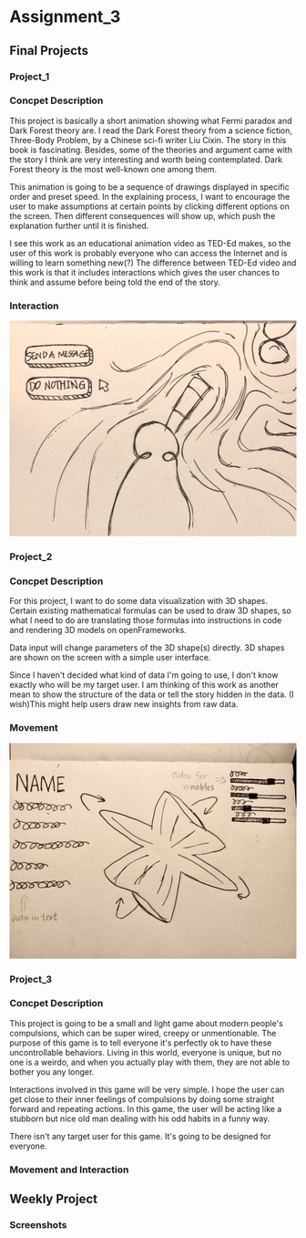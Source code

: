 # Assignment_3

## Final Projects

### Project_1

### Concpet Description

This project is basically a short animation showing what Fermi paradox and Dark Forest theory are.  I read the Dark Forest theory from a science fiction, Three-Body Problem, by a Chinese sci-fi writer Liu Cixin. The story in this book is fascinating. Besides, some of the theories and argument came with the story I think are very interesting and worth being contemplated. Dark Forest theory is the most well-known one among them.

This animation is going to be a sequence of drawings displayed in specific order and preset speed. In the explaining process, I want to encourage the user to make assumptions at certain points by clicking different options on the screen. Then different consequences will show up, which push the explanation further until it is finished.

I see this work as an educational animation video as TED-Ed makes, so the user of this work is probably everyone who can access the Internet and is willing to learn something new(?) The difference between TED-Ed video and this work is that it includes interactions which gives the user chances to think and assume before being told the end of the story.

### Interaction
![](images/Project_1%20interaction.jpg)

### Project_2

### Concpet Description

For this project, I want to do some data visualization with 3D shapes. Certain existing mathematical formulas can be used to draw 3D shapes, so what I need to do are translating those formulas into instructions in code and rendering 3D models on openFrameworks. 

Data input will change parameters of the 3D shape(s) directly. 3D shapes are shown on the screen with a simple user interface.

Since I haven't decided what kind of data I'm going to use, I don't know exactly who will be my target user. I am thinking of this work as another mean to show the structure of the data or tell the story hidden in the data. (I wish)This might help users draw new insights from raw data.

### Movement
![](images/Project_2%20movement.jpg)

### Project_3

### Concpet Description

This project is going to be a small and light game about modern people's compulsions, which can be super wired, creepy or unmentionable. The purpose of this game is to tell everyone it's perfectly ok to have these uncontrollable behaviors. Living in this world, everyone is unique, but no one is a weirdo, and when you actually play with them, they are not able to bother you any longer. 

Interactions involved in this game will be very simple. I hope the user can get close to their inner feelings of compulsions by doing some straight forward and repeating actions. In this game, the user will be acting like a stubborn but nice old man dealing with his odd habits in a funny way.

There isn't any target user for this game. It's going to be designed for everyone.

### Movement and Interaction

## Weekly Project

### Screenshots






